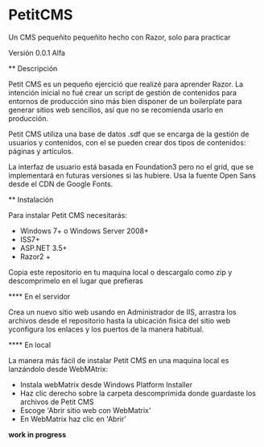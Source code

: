 PetitCMS
========

Un CMS pequeñito pequeñito hecho con Razor, solo para practicar 

Versión 0.0.1 Alfa

** Descripción

Petit CMS es un pequeño ejercició que realizé para aprender Razor. La intención inicial no fué crear 
un script de gestión de contenidos para entornos de producción sino más bien disponer de un boilerplate
para generar sitios web sencillos, así que no se recomienda usarlo en producción.

Petit CMS utiliza una base de datos .sdf que se encarga de la gestión de usuarios y contenidos, con el
se pueden crear dos tipos de contenidos: páginas y artículos.

La interfaz de usuario está basada en Foundation3 pero no el grid, que se implementará en futuras versiones 
si las hubiere. Usa la fuente Open Sans desde el CDN de Google Fonts.

** Instalación

Para instalar Petit CMS necesitarás:

- Windows 7+ o Windows Server 2008+
- ISS7+
- ASP.NET 3.5+
- Razor2 +

Copia este repositorio en tu maquina local o descargalo como zip y descomprimelo en el lugar que prefieras 

**** En el servidor

Crea un nuevo sitio web usando en Administrador de IIS, arrastra los archivos desde el repositorio hasta la 
ubicación fisica del sitio web yconfigura los enlaces y los puertos de la manera habitual.

**** En local

La manera más fácil de instalar Petit CMS en una maquina local es lanzándolo desde WebMAtrix:

- Instala webMatrix desde Windows Platform Installer
- Haz clic derecho sobre la carpeta descomprimida donde guardaste los archivos de Petit CMS 
- Escoge 'Abrir sitio web con WebMatrix'
- En WebMatrix haz clic en 'Abrir'

**work in progress**


